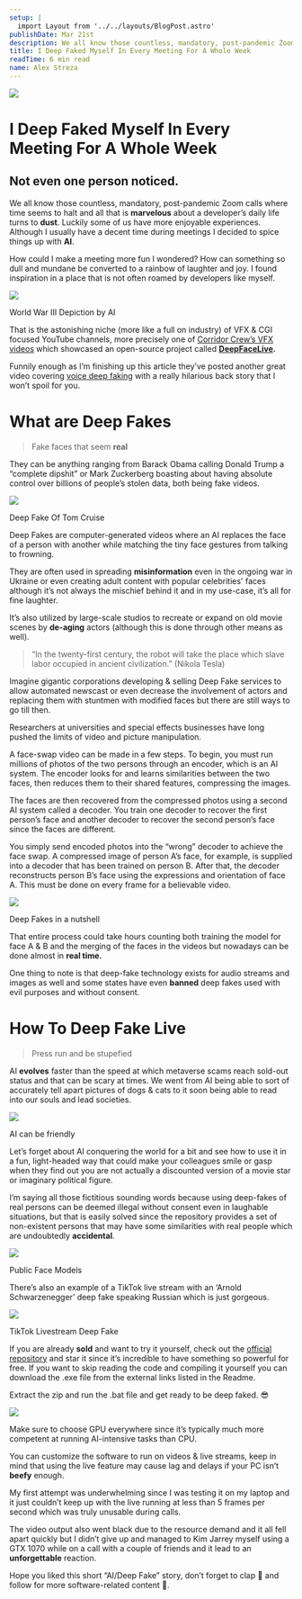 ```yaml
---
setup: |
  import Layout from '../../layouts/BlogPost.astro'
publishDate: Mar 21st
description: We all know those countless, mandatory, post-pandemic Zoom calls where time seems to halt and all that is marvelous about a developer’s daily life turns to dust. Luckily some of us have more…
title: I Deep Faked Myself In Every Meeting For A Whole Week
readTime: 6 min read
name: Alex Streza
---
```


![](https://miro.medium.com/max/1400/1*kYZIAxCrKFHZAUgL71vvzw.png)

# I Deep Faked Myself In Every Meeting For A Whole Week

## Not even one person noticed.

We all know those countless, mandatory, post-pandemic Zoom calls where time seems to halt and all that is **marvelous** about a developer’s daily life turns to **dust**. Luckily some of us have more enjoyable experiences. Although I usually have a decent time during meetings I decided to spice things up with **AI**.

How could I make a meeting more fun I wondered? How can something so dull and mundane be converted to a rainbow of laughter and joy. I found inspiration in a place that is not often roamed by developers like myself.

![](https://miro.medium.com/max/1280/1*AQKbr1L_wucmIX0R9ll8rw.png)

World War III Depiction by AI

That is the astonishing niche (more like a full on industry) of VFX & CGI focused YouTube channels, more precisely one of [Corridor Crew’s VFX videos](https://www.youtube.com/watch?v=qXLugdeogQU) which showcased an open-source project called [**DeepFaceLive**](https://github.com/iperov/DeepFaceLive)**.**

Funnily enough as I’m finishing up this article they’ve posted another great video covering [voice deep faking](https://www.youtube.com/watch?v=0fO7CBDMGNA) with a really hilarious back story that I won’t spoil for you.

# What are Deep Fakes

> Fake faces that seem **real**

They can be anything ranging from Barack Obama calling Donald Trump a “complete dipshit” or Mark Zuckerberg boasting about having absolute control over billions of people’s stolen data, both being fake videos.

![](https://miro.medium.com/max/1016/1*XR5lKbosFxmS0YSGN6ZAEg.png)

Deep Fake Of Tom Cruise

Deep Fakes are computer-generated videos where an AI replaces the face of a person with another while matching the tiny face gestures from talking to frowning.

They are often used in spreading **misinformation** even in the ongoing war in Ukraine or even creating adult content with popular celebrities' faces although it’s not always the mischief behind it and in my use-case, it’s all for fine laughter.

It’s also utilized by large-scale studios to recreate or expand on old movie scenes by **de-aging** actors (although this is done through other means as well).

> “In the twenty-first century, the robot will take the place which slave labor occupied in ancient civilization.” (Nikola Tesla)

Imagine gigantic corporations developing & selling Deep Fake services to allow automated newscast or even decrease the involvement of actors and replacing them with stuntmen with modified faces but there are still ways to go till then.

Researchers at universities and special effects businesses have long pushed the limits of video and picture manipulation.

A face-swap video can be made in a few steps. To begin, you must run millions of photos of the two persons through an encoder, which is an AI system. The encoder looks for and learns similarities between the two faces, then reduces them to their shared features, compressing the images.

The faces are then recovered from the compressed photos using a second AI system called a decoder. You train one decoder to recover the first person’s face and another decoder to recover the second person’s face since the faces are different.

You simply send encoded photos into the “wrong” decoder to achieve the face swap. A compressed image of person A’s face, for example, is supplied into a decoder that has been trained on person B. After that, the decoder reconstructs person B’s face using the expressions and orientation of face A. This must be done on every frame for a believable video.

![](https://miro.medium.com/max/1276/1*9EwVow8nuGmgr2NKaPBoOQ.png)

Deep Fakes in a nutshell

That entire process could take hours counting both training the model for face A & B and the merging of the faces in the videos but nowadays can be done almost in **real time.**

One thing to note is that deep-fake technology exists for audio streams and images as well and some states have even **banned** deep fakes used with evil purposes and without consent.

# How To Deep Fake Live

> Press run and be stupefied

AI **evolves** faster than the speed at which metaverse scams reach sold-out status and that can be scary at times. We went from AI being able to sort of accurately tell apart pictures of dogs & cats to it soon being able to read into our souls and lead societies.

![](https://miro.medium.com/max/1400/0*DGzOG0S6KTF96qwK)

AI can be friendly

Let’s forget about AI conquering the world for a bit and see how to use it in a fun, light-headed way that could make your colleagues smile or gasp when they find out you are not actually a discounted version of a movie star or imaginary political figure.

I’m saying all those fictitious sounding words because using deep-fakes of real persons can be deemed illegal without consent even in laughable situations, but that is easily solved since the repository provides a set of non-existent persons that may have some similarities with real people which are undoubtedly **accidental**.

![](https://miro.medium.com/max/1400/1*-cIv76PLu8FALk2S_x9yJQ.png)

Public Face Models

There’s also an example of a TikTok live stream with an ‘Arnold Schwarzenegger’ deep fake speaking Russian which is just gorgeous.

![](https://miro.medium.com/max/1000/1*IkpBfcoeh3NZQLUoMEjJ9A.png)

TikTok Livestream Deep Fake

If you are already **sold** and want to try it yourself, check out the [official repository](https://github.com/iperov/DeepFaceLive) and star it since it’s incredible to have something so powerful for free. If you want to skip reading the code and compiling it yourself you can download the .exe file from the external links listed in the Readme.

Extract the zip and run the .bat file and get ready to be deep faked. 😎

![](https://miro.medium.com/max/1400/1*eDZZVepRR_ayo6luqCQxYA.png)

Make sure to choose GPU everywhere since it’s typically much more competent at running AI-intensive tasks than CPU.

You can customize the software to run on videos & live streams, keep in mind that using the live feature may cause lag and delays if your PC isn’t **beefy** enough.

My first attempt was underwhelming since I was testing it on my laptop and it just couldn’t keep up with the live running at less than 5 frames per second which was truly unusable during calls.

The video output also went black due to the resource demand and it all fell apart quickly but I didn’t give up and managed to Kim Jarrey myself using a GTX 1070 while on a call with a couple of friends and it lead to an **unforgettable** reaction.

Hope you liked this short “AI/Deep Fake” story, don’t forget to clap **👏** and follow for more software-related content 🚀.
